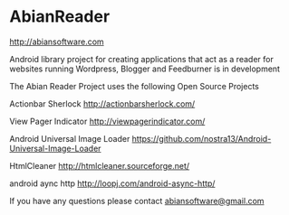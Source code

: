 AbianReader
===========

http://abiansoftware.com

Android library project for creating applications that act as a reader for websites running Wordpress, Blogger and Feedburner is in development


The Abian Reader Project uses the following Open Source Projects

Actionbar Sherlock
http://actionbarsherlock.com/


View Pager Indicator
http://viewpagerindicator.com/


Android Universal Image Loader
https://github.com/nostra13/Android-Universal-Image-Loader


HtmlCleaner
http://htmlcleaner.sourceforge.net/


android aync http
http://loopj.com/android-async-http/


If you have any questions please contact abiansoftware@gmail.com

